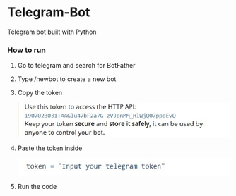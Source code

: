# Telegram-Bot

Telegram bot built with Python

### How to run

1. Go to telegram and search for BotFather

2. Type /newbot to create a new bot

3. Copy the token

   ![](bot.jpg)
   
4. Paste the token inside

   ![](token.jpg)
   
5. Run the code
